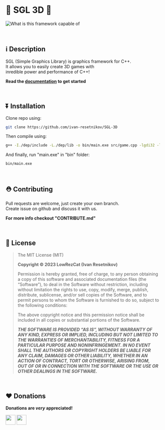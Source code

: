# 🏡 SGL 3D 🏡

![What is this framework capable of](https://cdn.cloudflare.steamstatic.com/steam/apps/387990/ss_8f0679852d926688a900222431ab89235986ef5c.600x338.jpg?t=1593703247)

<br>


## ℹ️ Description
SGL (Simple Graphics Library) is graphics framework for C++. \
It allows you to easily create 3D games with \
inredible power and performance of C++!

**Read the [documentation]() to get started**

<br>


## ⏬ Installation

Clone repo using:
```bash
git clone https://github.com/ivan-resetnikov/SGL-3D
```

Then compile using:
```bash
g++ -I./dep/include -L./dep/lib -o bin/main.exe src/game.cpp -lgdi32 -lglfw3dll -lopengl32 -lglew32 -static -static-libgcc -static-libstdc++
```

And finally, run "main.exe" in "bin" folder:
```bash
bin/main.exe
```

<br>

## ⛑️ Contributing
Pull requests are welcome, just create your own branch. \
Create issue on github and discuss it with us.

**For more info checkout "CONTRIBUTE.md"**

<br>

## 🪪 License

> The MIT License (MIT)
> 
> **Copyright © 2023 LowRezCat (Ivan Resetnikov)**
> 
> Permission is hereby granted, free of charge, to any person obtaining a copy of this software and
> associated documentation files (the “Software”), to deal in the Software without restriction,
> including without limitation the rights to use, copy, modify, merge, publish, distribute,
> sublicense, and/or sell copies of the Software, and to permit persons to whom the Software is
> furnished to do so, subject to the following conditions:
> 
> The above copyright notice and this permission notice shall be included in all copies or 
> substantial portions of the Software.
> 
> ***THE SOFTWARE IS PROVIDED “AS IS”, WITHOUT WARRANTY OF ANY KIND, EXPRESS OR IMPLIED, INCLUDING BUT
> NOT LIMITED TO THE WARRANTIES OF MERCHANTABILITY, FITNESS FOR A PARTICULAR PURPOSE AND
> NONINFRINGEMENT. IN NO EVENT SHALL THE AUTHORS OR COPYRIGHT HOLDERS BE LIABLE FOR ANY CLAIM,
> DAMAGES OR OTHER LIABILITY, WHETHER IN AN ACTION OF CONTRACT, TORT OR OTHERWISE, ARISING FROM, OUT
> OF OR IN CONNECTION WITH THE SOFTWARE OR THE USE OR OTHER DEALINGS IN THE SOFTWARE.***


<br>

## ❤️ Donations
**Donations are *very* appreciated!**

[<img src="https://cdn-icons-png.flaticon.com/512/5968/5968732.png" width="32px">](https://www.patreon.com/user/membership?u=84122364)
[<img src="https://s3-eu-west-1.amazonaws.com/tpd/logos/5c58570cfdd26f0001068f06/0x0.png" width="32px">](https://www.buymeacoffee.com/lowrezcat)